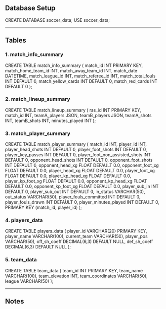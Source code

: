 ## Database Setup

CREATE DATABASE soccer_data;
USE soccer_data;

---

## Tables

### 1. match_info_summary

CREATE TABLE match_info_summary (
    match_id INT PRIMARY KEY,
    match_home_team_id INT,
    match_away_team_id INT,
    match_date DATETIME,
    match_league_id INT,
    match_referee_id INT,
    match_total_fouls INT DEFAULT 0,
    match_yellow_cards INT DEFAULT 0,
    match_red_cards INT DEFAULT 0
);

### 2. match_lineup_summary

CREATE TABLE match_lineup_summary (
    ras_id INT PRIMARY KEY,
    match_id INT,
    teamA_players JSON,
    teamB_players JSON,
    teamA_shots INT,
    teamB_shots INT,
    minutes_played INT
);

### 3. match_player_summary

CREATE TABLE match_player_summary (
    match_id INT,
    player_id INT,
    player_head_shots INT DEFAULT 0,
    player_foot_shots INT DEFAULT 0,
    player_key_passes INT DEFAULT 0,
    player_foot_non_assisted_shots INT DEFAULT 0,
    opponent_head_shots INT DEFAULT 0,
    opponent_foot_shots INT DEFAULT 0,
    opponent_head_xg FLOAT DEFAULT 0.0,
    opponent_foot_xg FLOAT DEFAULT 0.0,
    player_head_xg FLOAT DEFAULT 0.0,
    player_foot_xg FLOAT DEFAULT 0.0,
    player_kp_head_xg FLOAT DEFAULT 0.0,
    player_kp_foot_xg FLOAT DEFAULT 0.0,
    opponent_kp_head_xg FLOAT DEFAULT 0.0,
    opponent_kp_foot_xg FLOAT DEFAULT 0.0,
    player_sub_in INT DEFAULT 0,
    player_sub_out INT DEFAULT 0,
    in_status VARCHAR(50),
    out_status VARCHAR(50),
    player_fouls_committed INT DEFAULT 0,
    player_fouls_drawn INT DEFAULT 0,
    player_minutes_played INT DEFAULT 0,
    PRIMARY KEY (match_id, player_id)
);

### 4. players_data

CREATE TABLE players_data (
    player_id VARCHAR(20) PRIMARY KEY,
    player_name VARCHAR(100),
    current_team VARCHAR(50),
    player_pos VARCHAR(50),
    off_sh_coeff DECIMAL(6,3) DEFAULT NULL,
    def_sh_coeff DECIMAL(6,3) DEFAULT NULL
);

### 5. team_data

CREATE TABLE team_data (
    team_id INT PRIMARY KEY,
    team_name VARCHAR(100),
    team_elevation INT,
    team_coordinates VARCHAR(50),
    league VARCHAR(50)
);

---

## Notes

